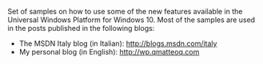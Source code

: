 Set of samples on how to use some of the new features available in the Universal Windows Platform for Windows 10.
Most of the samples are used in the posts published in the following blogs:

- The MSDN Italy blog (in Italian): http://blogs.msdn.com/italy
- My personal blog (in English): http://wp.qmatteoq.com
